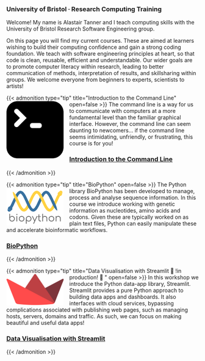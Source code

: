 ### University of Bristol ∙ Research Computing Training

Welcome! My name is Alastair Tanner and I teach computing skills with the University of Bristol Research Software Engineering group. 

On this page you will find my current courses. These are aimed at learners wishing to build their computing confidence and gain a strong coding foundation. We teach with software engineering principles at heart, so that code is clean, reusable, efficient and understandable. Our wider goals are to promote computer literacy within research, leading to better communication of methods, interpretation of results, and skillsharing within groups. We welcome everyone from beginners to experts, scientists to artists!

{{< admonition type="tip" title="Introduction to the Command Line" open=false >}}
[<img align="left" src="https://raw.githubusercontent.com/alleetanner/code-teaching/main/assets/cli.png" width="150" style="margin-right: 15px;" />](https://alleetanner.github.io/intro-to-command-line/) The command line is a way for us to communicate with computers at a more fundamental level than the familiar graphical interface. However, the command line can seem daunting to newcomers... if the command line seems intimidating, unfriendly, or frustrating, this course is for you!
### [<i class="fa fa-dollar-sign"></i><i class="fa fa-chevron-right"></i> Introduction to the Command Line](https://alleetanner.github.io/intro-to-command-line/)
{{< /admonition >}}


{{< admonition type="tip" title="BioPython" open=false >}}
[<img align="left" src="https://raw.githubusercontent.com/alleetanner/code-teaching/main/assets/biopython.png" width="150" style="margin-right: 15px;" />](https://alleetanner.github.io/biopython/) The Python library BioPython has been developed to manage, process and analyse sequence information. In this course we introduce working with genetic information as nucleotides, amino acids and codons. Given these are typically worked on as plain text files, Python can easily manipulate these and accelerate bioinformatic workflows.
### [<i class="fa-solid fa-dna"></i><i class="fa-brands fa-python"></i> BioPython](https://alleetanner.github.io/biopython/)
{{< /admonition >}}


{{< admonition type="tip" title="Data Visualisation with Streamlit  🚧 !in production! 🚧  " open=false >}}
[<img align="left" src="https://raw.githubusercontent.com/alleetanner/code-teaching/main/assets/streamlit.png" width="150" style="margin-right: 15px;" />](https://alleetanner.github.io/data-vis-with-streamlit/) In this workshop we introduce the Python data-app library, Streamlit. Streamlit provides a pure Python approach to building data apps and dashboards. It also interfaces with cloud services, bypassing complications associated with publishing web pages, such as managing hosts, servers, domains and traffic. As such, we can focus on making beautiful and useful data apps!
### [<i class="fa-solid fa-cube"></i> <i class="fa-brands fa-python"></i> Data Visualisation with Streamlit](https://alleetanner.github.io/data-vis-with-streamlit/)
{{< /admonition >}}


